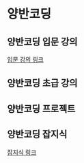 # 양반코딩

## 양반코딩 입문 강의
[입문 강의 링크](https://github.com/YangbanCoding/yangban-beginner/blob/main/docs/beginner.MD)

## 양반코딩 초급 강의

## 양반코딩 프로젝트

## 양반코딩 잡지식
[잡지식 링크](https://github.com/YangbanCoding/yangban-beginner/blob/main/docs/drivel.MD)
